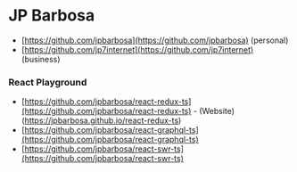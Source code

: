 # JP Barbosa

* [https://github.com/jpbarbosa](https://github.com/jpbarbosa) (personal)
* [https://github.com/jp7internet](https://github.com/jp7internet) (business)

### React Playground

* [https://github.com/jpbarbosa/react-redux-ts](https://github.com/jpbarbosa/react-redux-ts) - (Website)(https://jpbarbosa.github.io/react-redux-ts)
* [https://github.com/jpbarbosa/react-graphql-ts](https://github.com/jpbarbosa/react-graphql-ts)
* [https://github.com/jpbarbosa/react-swr-ts](https://github.com/jpbarbosa/react-swr-ts)
